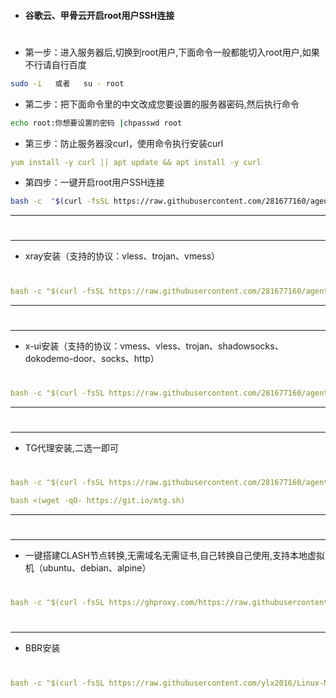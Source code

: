 

- #### 谷歌云、甲骨云开启root用户SSH连接
#

- 第一步：进入服务器后,切换到root用户,下面命令一般都能切入root用户,如果不行请自行百度
```sh
sudo -i   或者   su - root
```

- 第二步：把下面命令里的中文改成您要设置的服务器密码,然后执行命令
```sh
echo root:你想要设置的密码 |chpasswd root
```

- 第三步：防止服务器没curl，使用命令执行安装curl
```yaml
yum install -y curl || apt update && apt install -y curl
```

- 第四步：一键开启root用户SSH连接
```sh
bash -c  "$(curl -fsSL https://raw.githubusercontent.com/281677160/agent/main/ssh.sh)"
```
---
#
---
- xray安装（支持的协议：vless、trojan、vmess）
#
```yaml
bash -c "$(curl -fsSL https://raw.githubusercontent.com/281677160/agent/main/xray_install.sh)"
```
---
#
---
- x-ui安装（支持的协议：vmess、vless、trojan、shadowsocks、dokodemo-door、socks、http）
#
```yaml
bash -c "$(curl -fsSL https://raw.githubusercontent.com/281677160/agent/main/x-ui.sh)"
```
---
#
---
- TG代理安装,二选一即可
#
```yaml
bash -c "$(curl -fsSL https://raw.githubusercontent.com/281677160/agent/main/erlang_tg.sh)"
```

```yaml
bash <(wget -qO- https://git.io/mtg.sh)
```
---
#
---
- 一键搭建CLASH节点转换,无需域名无需证书,自己转换自己使用,支持本地虚拟机（ubuntu、debian、alpine）
#
```yaml
bash -c "$(curl -fsSL https://ghproxy.com/https://raw.githubusercontent.com/281677160/agent/main/clash_install.sh)"
```
#
---
- BBR安装
#
```yaml
bash -c "$(curl -fsSL https://raw.githubusercontent.com/ylx2016/Linux-NetSpeed/master/tcp.sh)"
```
